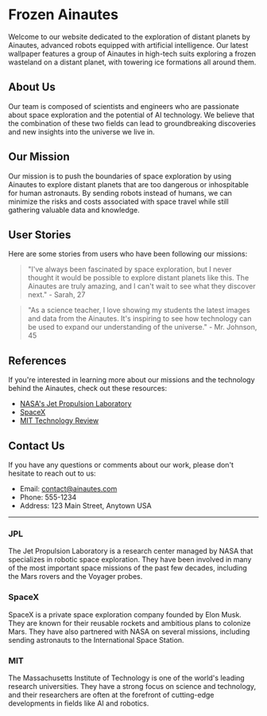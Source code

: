 <!--
Write me content for website with wallpaper which alt text is:

"A group of Ainautes in high-tech suits exploring a frozen wasteland on a distant planet, with towering ice formations all around them."

The name/title of the page should not be 1:1 copy of the alt text but rather a real content of the website which is using this wallpaper.

- Use markdown format
- Start with the heading
- The content should look like a real website
- Include real sections like references, contact, user stories, etc. use things relevant to the page purpose.
- Feel free to use structure like headings, bullets, numbering, blockquotes, paragraphs, horizontal lines, etc.
- You can use formatting like bold or _italic_
- You can include UTF-8 emojis
- Links should be only #hash anchors (and you can refer to the document itself)
- Do not include images
-->

<!--font:Montserrat-->

# Frozen Ainautes

Welcome to our website dedicated to the exploration of distant planets by Ainautes, advanced robots equipped with artificial intelligence. Our latest wallpaper features a group of Ainautes in high-tech suits exploring a frozen wasteland on a distant planet, with towering ice formations all around them.

## About Us

Our team is composed of scientists and engineers who are passionate about space exploration and the potential of AI technology. We believe that the combination of these two fields can lead to groundbreaking discoveries and new insights into the universe we live in.

## Our Mission

Our mission is to push the boundaries of space exploration by using Ainautes to explore distant planets that are too dangerous or inhospitable for human astronauts. By sending robots instead of humans, we can minimize the risks and costs associated with space travel while still gathering valuable data and knowledge.

## User Stories

Here are some stories from users who have been following our missions:

> "I've always been fascinated by space exploration, but I never thought it would be possible to explore distant planets like this. The Ainautes are truly amazing, and I can't wait to see what they discover next." - Sarah, 27

> "As a science teacher, I love showing my students the latest images and data from the Ainautes. It's inspiring to see how technology can be used to expand our understanding of the universe." - Mr. Johnson, 45

## References

If you're interested in learning more about our missions and the technology behind the Ainautes, check out these resources:

-   [NASA's Jet Propulsion Laboratory](#jpl)
-   [SpaceX](#spacex)
-   [MIT Technology Review](#mit)

## Contact Us

If you have any questions or comments about our work, please don't hesitate to reach out to us:

-   Email: [contact@ainautes.com](mailto:contact@ainautes.com)
-   Phone: 555-1234
-   Address: 123 Main Street, Anytown USA

---

### JPL

The Jet Propulsion Laboratory is a research center managed by NASA that specializes in robotic space exploration. They have been involved in many of the most important space missions of the past few decades, including the Mars rovers and the Voyager probes.

### SpaceX

SpaceX is a private space exploration company founded by Elon Musk. They are known for their reusable rockets and ambitious plans to colonize Mars. They have also partnered with NASA on several missions, including sending astronauts to the International Space Station.

### MIT

The Massachusetts Institute of Technology is one of the world's leading research universities. They have a strong focus on science and technology, and their researchers are often at the forefront of cutting-edge developments in fields like AI and robotics.
